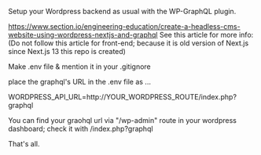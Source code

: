 Setup your Wordpress backend as usual with the WP-GraphQL plugin.

https://www.section.io/engineering-education/create-a-headless-cms-website-using-wordpress-nextjs-and-graphql
See this article for more info: (Do not follow this article for front-end; because it is old version of Next.js since Next.js 13 this repo is created)

Make .env file & mention it in your .gitignore

place the graphql's URL in the .env file as ...

WORDPRESS_API_URL=http://YOUR_WORDPRESS_ROUTE/index.php?graphql

You can find your graohql url via "/wp-admin" route in your wordpress dashboard; check it with /index.php?graphql

That's all.
